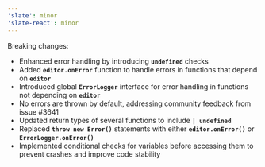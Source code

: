 ```yaml
---
'slate': minor
'slate-react': minor
---
```


Breaking changes:

- Enhanced error handling by introducing **`undefined`** checks
- Added **`editor.onError`** function to handle errors in functions that depend on **`editor`**
- Introduced global **`ErrorLogger`** interface for error handling in functions not depending on **`editor`**
- No errors are thrown by default, addressing community feedback from issue #3641
- Updated return types of several functions to include **`| undefined`**
- Replaced **`throw new Error()`** statements with either **`editor.onError()`** or **`ErrorLogger.onError()`**
- Implemented conditional checks for variables before accessing them to prevent crashes and improve code stability
